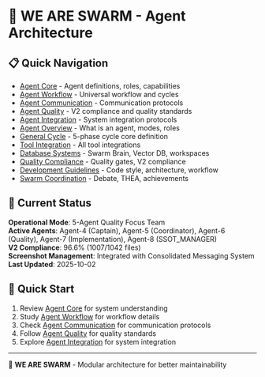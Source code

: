 # 🐝 WE ARE SWARM - Agent Architecture

## 📋 Quick Navigation

- [Agent Core](docs/modules/AGENTS_CORE.md) - Agent definitions, roles, capabilities
- [Agent Workflow](docs/modules/AGENT_WORKFLOW.md) - Universal workflow and cycles
- [Agent Communication](docs/modules/AGENT_COMMUNICATION.md) - Communication protocols
- [Agent Quality](docs/modules/AGENT_QUALITY.md) - V2 compliance and quality standards
- [Agent Integration](docs/modules/AGENT_INTEGRATION.md) - System integration protocols
- [Agent Overview](docs/modules/AGENTS_OVERVIEW.md) - What is an agent, modes, roles
- [General Cycle](docs/modules/GENERAL_CYCLE.md) - 5-phase cycle core definition  
- [Tool Integration](docs/modules/TOOL_INTEGRATION.md) - All tool integrations
- [Database Systems](docs/modules/DATABASE_SYSTEMS.md) - Swarm Brain, Vector DB, workspaces
- [Quality Compliance](docs/modules/QUALITY_COMPLIANCE.md) - Quality gates, V2 compliance
- [Development Guidelines](docs/modules/DEVELOPMENT_GUIDELINES.md) - Code style, architecture, workflow
- [Swarm Coordination](docs/modules/SWARM_COORDINATION.md) - Debate, THEA, achievements

## 🎯 Current Status

**Operational Mode**: 5-Agent Quality Focus Team  
**Active Agents**: Agent-4 (Captain), Agent-5 (Coordinator), Agent-6 (Quality), Agent-7 (Implementation), Agent-8 (SSOT_MANAGER)  
**V2 Compliance**: 96.6% (1007/1042 files)  
**Screenshot Management**: Integrated with Consolidated Messaging System  
**Last Updated**: 2025-10-02  

## 🚀 Quick Start

1. Review [Agent Core](docs/modules/AGENTS_CORE.md) for system understanding
2. Study [Agent Workflow](docs/modules/AGENT_WORKFLOW.md) for workflow details
3. Check [Agent Communication](docs/modules/AGENT_COMMUNICATION.md) for communication protocols
4. Follow [Agent Quality](docs/modules/AGENT_QUALITY.md) for quality standards
5. Explore [Agent Integration](docs/modules/AGENT_INTEGRATION.md) for system integration

---

🐝 **WE ARE SWARM** - Modular architecture for better maintainability
